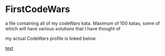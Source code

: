 # FirstCodeWars
a file containing all of my codeWars kata. Maximum of 100 katas, some of which will have various solutions that I have thought of

my actual CodeWars profile is linked below.

[text](https://www.codewars.com/users/Vincin%20Christmas)
